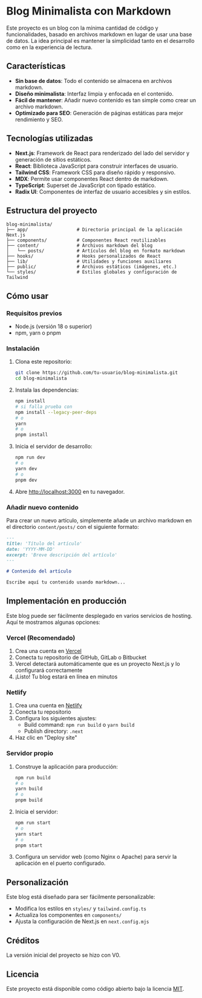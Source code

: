 # Blog Minimalista con Markdown

Este proyecto es un blog con la mínima cantidad de código y funcionalidades, basado en archivos markdown en lugar de usar una base de datos. La idea principal es mantener la simplicidad tanto en el desarrollo como en la experiencia de lectura.

## Características

- **Sin base de datos**: Todo el contenido se almacena en archivos markdown.
- **Diseño minimalista**: Interfaz limpia y enfocada en el contenido.
- **Fácil de mantener**: Añadir nuevo contenido es tan simple como crear un archivo markdown.
- **Optimizado para SEO**: Generación de páginas estáticas para mejor rendimiento y SEO.

## Tecnologías utilizadas

- **Next.js**: Framework de React para renderizado del lado del servidor y generación de sitios estáticos.
- **React**: Biblioteca JavaScript para construir interfaces de usuario.
- **Tailwind CSS**: Framework CSS para diseño rápido y responsivo.
- **MDX**: Permite usar componentes React dentro de markdown.
- **TypeScript**: Superset de JavaScript con tipado estático.
- **Radix UI**: Componentes de interfaz de usuario accesibles y sin estilos.

## Estructura del proyecto

```
blog-minimalista/
├── app/                  # Directorio principal de la aplicación Next.js
├── components/           # Componentes React reutilizables
├── content/              # Archivos markdown del blog
│   └── posts/            # Artículos del blog en formato markdown
├── hooks/                # Hooks personalizados de React
├── lib/                  # Utilidades y funciones auxiliares
├── public/               # Archivos estáticos (imágenes, etc.)
└── styles/               # Estilos globales y configuración de Tailwind
```

## Cómo usar

### Requisitos previos

- Node.js (versión 18 o superior)
- npm, yarn o pnpm

### Instalación

1. Clona este repositorio:
   ```bash
   git clone https://github.com/tu-usuario/blog-minimalista.git
   cd blog-minimalista
   ```

2. Instala las dependencias:
   ```bash
   npm install
   # si falla prueba con
   npm install --legacy-peer-deps
   # o
   yarn
   # o
   pnpm install
   ```

3. Inicia el servidor de desarrollo:
   ```bash
   npm run dev
   # o
   yarn dev
   # o
   pnpm dev
   ```

4. Abre [http://localhost:3000](http://localhost:3000) en tu navegador.

### Añadir nuevo contenido

Para crear un nuevo artículo, simplemente añade un archivo markdown en el directorio `content/posts/` con el siguiente formato:

```markdown
---
title: 'Título del artículo'
date: 'YYYY-MM-DD'
excerpt: 'Breve descripción del artículo'
---

# Contenido del artículo

Escribe aquí tu contenido usando markdown...
```

## Implementación en producción

Este blog puede ser fácilmente desplegado en varios servicios de hosting. Aquí te mostramos algunas opciones:

### Vercel (Recomendado)

1. Crea una cuenta en [Vercel](https://vercel.com)
2. Conecta tu repositorio de GitHub, GitLab o Bitbucket
3. Vercel detectará automáticamente que es un proyecto Next.js y lo configurará correctamente
4. ¡Listo! Tu blog estará en línea en minutos

### Netlify

1. Crea una cuenta en [Netlify](https://netlify.com)
2. Conecta tu repositorio
3. Configura los siguientes ajustes:
   - Build command: `npm run build` o `yarn build`
   - Publish directory: `.next`
4. Haz clic en "Deploy site"

### Servidor propio

1. Construye la aplicación para producción:
   ```bash
   npm run build
   # o
   yarn build
   # o
   pnpm build
   ```

2. Inicia el servidor:
   ```bash
   npm run start
   # o
   yarn start
   # o
   pnpm start
   ```

3. Configura un servidor web (como Nginx o Apache) para servir la aplicación en el puerto configurado.

## Personalización

Este blog está diseñado para ser fácilmente personalizable:

- Modifica los estilos en `styles/` y `tailwind.config.ts`
- Actualiza los componentes en `components/`
- Ajusta la configuración de Next.js en `next.config.mjs`

## Créditos
La versión inicial del proyecto se hizo con V0.


## Licencia

Este proyecto está disponible como código abierto bajo la licencia [MIT](https://opensource.org/licenses/MIT).

